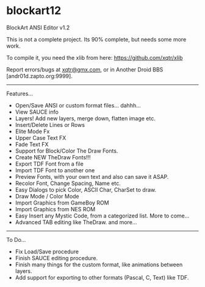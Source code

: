 # blockart12
BlockArt ANSI Editor v1.2

This is not a complete project. Its 90% complete, but needs some more work.

To compile it, you need the xlib from here:
                      https://github.com/xqtr/xlib
                      
Report errors/bugs at xqtr@gmx.com, or in Another Droid BBS [andr01d.zapto.org:9999].


----

Features...

* Open/Save ANSI or custom format files... dahhh...
* View SAUCE info
* Layers! Add new layers, merge down, flatten image etc.
* Insert/Delete Lines or Rows
* Elite Mode Fx
* Upper Case Text FX
* Fade Text FX
* Support for Block/Color The Draw Fonts. 
* Create NEW TheDraw Fonts!!!
* Export TDF Font from a file
* Import TDF Font to another one
* Preview Fonts, with your own text and also can save it ASAP.
* Recolor Font, Change Spacing, Name etc.
* Easy Dialogs to pick Color, ASCII Char, CharSet to draw.
* Draw Mode / Color Mode
* Import Graphics from GameBoy ROM
* Import Graphics from NES ROM
* Easy Insert any Mystic Code, from a categorized list. More to come...
* Advanced TAB editing like TheDraw.
and more...
----

To Do...
* Fix Load/Save procedure
* Finish SAUCE editing procedure.
* Finish many things for the custom format, like animations between layers.
* Add support for exporting to other formats (Pascal, C, Text) like TDF.
